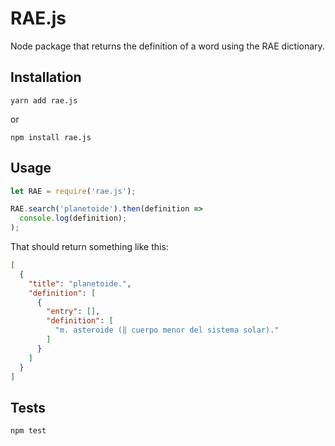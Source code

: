 RAE.js
=========

Node package that returns the definition of a word using the RAE dictionary.

## Installation

  `yarn add rae.js`

  or

  `npm install rae.js`

## Usage

```javascript
let RAE = require('rae.js');

RAE.search('planetoide').then(definition =>
  console.log(definition);
);

```

That should return something like this:

```JSON
[
  {
    "title": "planetoide.",
    "definition": [
      {
        "entry": [],
        "definition": [
          "m. asteroide (‖ cuerpo menor del sistema solar)."
        ]
      }
    ]
  }
]
```

## Tests

  `npm test`

